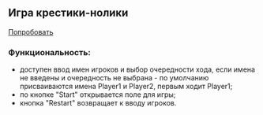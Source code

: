 <h2>Игра крестики-нолики</h2>
<a href="https://suananetta.github.io/FS-tic-tac-toe/">Попробовать</a>

<h3>Функциональность:</h3>
<ul>
<li>доступен ввод имен игроков и выбор очередности хода, если имена не введены и очередность не выбрана - по умолчанию присваиваются имена Player1 и Player2, первым ходит Player1;</li>
<li>по кнопке "Start" открывается поле для игры;</li>
<li>кнопка "Restart" возвращает к вводу игроков.</li>
</ul>
